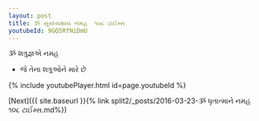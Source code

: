 ```yaml
---
layout: post
title: ૐ સુરાધ્યક્ષાય નમહ  ૧૦૮ ટાઈમ્સ
youtubeId: 9GQ5RfNiDmU
---
```

 
 
 ૐ શત્રુજ્ઞએ નમહ  
 
 -  જે તેના શત્રુઓને મારે છે 
 
  
 
  
 
 
 
 
 
 


{% include youtubePlayer.html id=page.youtubeId %}
 
[Next]({{ site.baseurl }}{% link  split2/_posts/2016-03-23-ૐ ધૃતાત્માને નમહ ૧૦૮ ટાઈમ્સ.md%})
 

